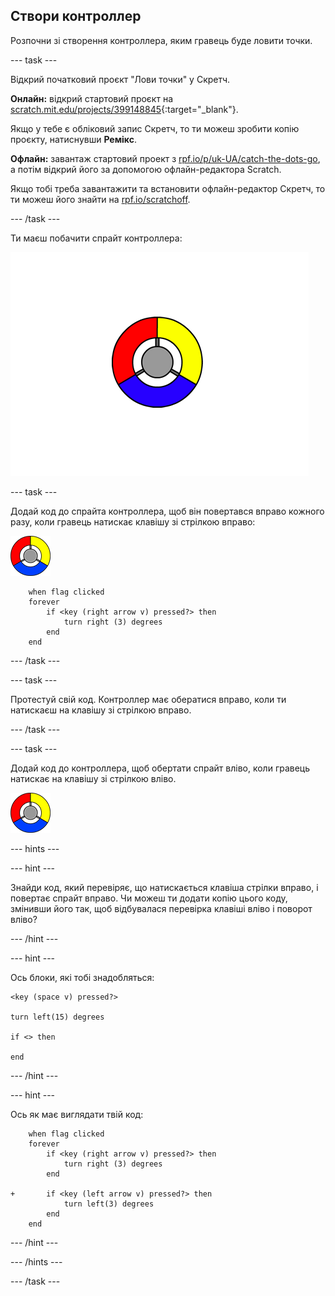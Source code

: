 ## Створи контроллер

Розпочни зі створення контроллера, яким гравець буде ловити точки.

--- task ---

Відкрий початковий проєкт "Лови точки" у Скретч.

**Онлайн:** відкрий стартовий проєкт на [scratch.mit.edu/projects/399148845](https://scratch.mit.edu/projects/399148845){:target="_blank"}.

Якщо у тебе є обліковий запис Скретч, то ти можеш зробити копію проєкту, натиснувши **Ремікс**.

**Офлайн:** завантаж стартовий проект з [rpf.io/p/uk-UA/catch-the-dots-go](https://rpf.io/p/uk-UA/catch-the-dots-go), а потім відкрий його за допомогою офлайн-редактора Scratch.

Якщо тобі треба завантажити та встановити офлайн-редактор Скретч, то ти можеш його знайти на [rpf.io/scratchoff](https://rpf.io/scratchoff).

--- /task ---

Ти маєш побачити спрайт контроллера:

![знімок екрана](images/dots-controller.png)

--- task ---

Додай код до спрайта контроллера, щоб він повертався вправо кожного разу, коли гравець натискає клавішу зі стрілкою вправо:

![Спрайт контроллера](images/controller-sprite.png)

```blocks3
    when flag clicked
    forever
        if <key (right arrow v) pressed?> then
            turn right (3) degrees
        end
    end
```

--- /task ---

--- task ---

Протестуй свій код. Контроллер має обератися вправо, коли ти натискаєш на клавішу зі стрілкою вправо.

--- /task ---

--- task ---

Додай код до контроллера, щоб обертати спрайт вліво, коли гравець натискає на клавішу зі стрілкою вліво.

![Спрайт контроллера](images/controller-sprite.png)

--- hints ---


--- hint ---

Знайди код, який перевіряє, що натискається клавіша стрілки вправо, і повертає спрайт вправо. Чи можеш ти додати копію цього коду, змінивши його так, щоб відбувалася перевірка клавіші вліво і поворот вліво?

--- /hint ---

--- hint ---

Ось блоки, які тобі знадобляться:

```blocks3
<key (space v) pressed?>

turn left(15) degrees

if <> then

end
```

--- /hint ---

--- hint ---

Ось як має виглядати твій код:

```blocks3
    when flag clicked
    forever
        if <key (right arrow v) pressed?> then
            turn right (3) degrees
        end

+       if <key (left arrow v) pressed?> then
            turn left(3) degrees
        end
    end
```

--- /hint ---

--- /hints ---

--- /task ---
